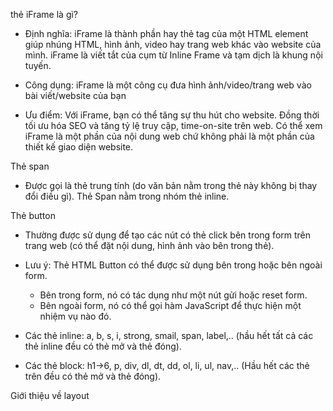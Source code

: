 thẻ iFrame là gì?

- Định nghĩa: iFrame là thành phần hay thẻ tag của một HTML element giúp nhúng HTML, hình ảnh, video hay trang web khác vào website của mình. iFrame là viết tắt của cụm từ Inline Frame và tạm dịch là khung nội tuyến.

- Công dụng: iFrame là một công cụ đưa hình ảnh/video/trang web vào bài viết/website của bạn

- Ưu điểm: Với iFrame, bạn có thể tăng sự thu hút cho website. Đồng thời tối ưu hóa SEO và tăng tỷ lệ truy cập, time-on-site trên web. Có thể xem iFrame là một phần của nội dung web chứ không phải là một phần của thiết kế giao diện website.

Thẻ span

- Được gọi là thẻ trung tính (do văn bản nằm trong thẻ này không bị thay đổi điều gì). Thẻ Span nằm trong nhóm thẻ inline.

Thẻ button

- Thường được sử dụng để tạo các nút có thẻ click bên trong form trên trang web (có thể đặt nội dung, hình ảnh vào bên trong thẻ).
- Lưu ý: Thẻ HTML Button có thể được sử dụng bên trong hoặc bên ngoài form.

  - Bên trong form, nó có tác dụng như một nút gửi hoặc reset form.
  - Bên ngoài form, nó có thể gọi hàm JavaScript để thực hiện một nhiệm vụ nào đó.

- Các thẻ inline: a, b, s, i, strong, smail, span, label,.. (hầu hết tất cả các thẻ inline đều có thẻ mở và thẻ đóng).

- Các thẻ block: h1->6, p, div, dl, dt, dd, ol, li, ul, nav,.. (Hầu hết các thẻ trên đều có thẻ mở và thẻ đóng).

Giới thiệu về layout
